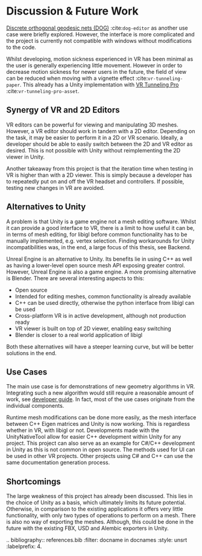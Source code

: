 # Discussion & Future Work

[Discrete orthogonal geodesic nets (DOG)](https://github.com/MichaelRabinovich/DOG-editor/) :cite:`dog-editor` as another use case were briefly explored. However, the interface is more complicated and the project is currently not compatible with windows without modifications to the code. 

Whilst developing, motion sickness experienced in VR has been minimal as the user is generally experiencing little movement. However in order to decrease motion sickness for newer users in the future, the field of view can be reduced when moving with a vignette effect :cite:`vr-tunneling-paper`. This already has a Unity implementation with [VR Tunneling Pro](https://assetstore.unity.com/packages/tools/camera/vr-tunnelling-pro-106782) :cite:`vr-tunneling-pro-asset`.

## Synergy of VR and 2D Editors

VR editors can be powerful for viewing and manipulating 3D meshes. However, a VR editor should work in tandem with a 2D editor. Depending on the task, it may be easier to perform it in a 2D or VR scenario. Ideally, a developer should be able to easily switch between the 2D and VR editor as desired. This is not possible with Unity without reimplementing the 2D viewer in Unity. 

Another takeaway from this project is that the iteration time when testing in VR is higher than with a 2D viewer. This is simply because a developer has to repeatedly put on and off the VR headset and controllers. If possible, testing new changes in VR are avoided. 

## Alternatives to Unity

A problem is that Unity is a game engine not a mesh editing software. Whilst it can provide a good interface to VR, there is a limit to how useful it can be, in terms of mesh editing, for libigl before common functionality has to be manually implemented, e.g. vertex selection. Finding workarounds for Unity incompatibilities was, in the end, a large focus of this thesis, see Backend.

Unreal Engine is an alternative to Unity. Its benefits lie in using C++ as well as having a lower-level open source mesh API exposing greater control. However, Unreal Engine is also a game engine. A more promising alternative is Blender. There are several interesting aspects to this: 

- Open source
- Intended for editing meshes, common functionality is already available
- C++ can be used directly, otherwise the python interface from libigl can be used
- Cross-platform VR is in active development, although not production ready
- VR viewer is built on top of 2D viewer, enabling easy switching
- Blender is closer to a real world application of libigl

Both these alternatives will have a steeper learning curve, but will be better solutions in the end.

## Use Cases

The main use case is for demonstrations of new geometry algorithms in VR. Integrating such a new algorithm would still require a reasonable amount of work, see [developer guide](https://vr-modeling.readthedocs.io/docs/developer-guide/index.html). In fact, most of the use cases originate from the individual components. 

Runtime mesh modifications can be done more easily, as the mesh interface between C++ Eigen matrices and Unity is now working. This is regardless whether in VR, with libigl or not. Developments made with the UnityNativeTool allow for easier C++ development within Unity for any project. This project can also serve as an example for C#/C++ development in Unity as this is not common in open source. The methods used for UI can be used in other VR projects. Other projects using C# and C++ can use the same documentation generation process.

## Shortcomings

The large weakness of this project has already been discussed. This lies in the choice of Unity as a basis, which ultimately limits its future potential. Otherwise, in comparison to the existing applications it offers very little functionality, with only two types of operations to perform on a mesh. There is also no way of exporting the meshes. Although, this could be done in the future with the existing FBX, USD and Alembic exporters in Unity. 

.. bibliography:: references.bib
   :filter: docname in docnames
   :style: unsrt
   :labelprefix: 4.